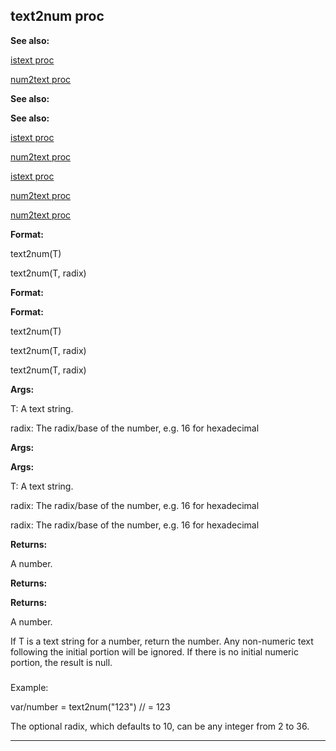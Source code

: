 

 text2num proc
---------------




**See also:** 


[istext proc](#/proc/istext) 

[num2text proc](#/proc/num2text) 




**See also:** 

**See also:**

[istext proc](#/proc/istext) 

[num2text proc](#/proc/num2text) 


[istext proc](#/proc/istext)

[num2text proc](#/proc/num2text) 

[num2text proc](#/proc/num2text)


**Format:** 


 text2num(T)
 
 text2num(T, radix)
 



**Format:** 

**Format:**

 text2num(T)
 
 text2num(T, radix)
 


 text2num(T, radix)



**Args:** 


 T: A text string.
 
 radix: The radix/base of the number, e.g. 16 for hexadecimal
 



**Args:** 

**Args:**

 T: A text string.
 
 radix: The radix/base of the number, e.g. 16 for hexadecimal
 


 radix: The radix/base of the number, e.g. 16 for hexadecimal



**Returns:** 


 A number.
 


**Returns:** 

**Returns:**

 A number.


 If T is a text string for a number, return the number. Any non-numeric
text following the initial portion will be ignored. If there is no initial
numeric portion, the result is null.



### 
 Example:



 var/number = text2num("123") // = 123


 The optional radix, which defaults to 10, can be any integer from 2 to 36.





---


